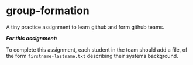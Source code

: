 # group-formation
A tiny practice assignment to learn github and form github teams.

***For this assignment:***

To complete this assignment, each student in the team should add a file, of the form `firstname-lastname.txt` describing their systems background.
